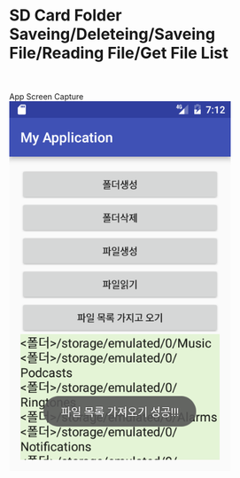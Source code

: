# SD Card Folder Saveing/Deleteing/Saveing File/Reading File/Get File List

<br>
<br>App Screen Capture
<br><img src='https://github.com/kira7974/android_161101/blob/master/app/pics/pics1.png?raw=true' width=400>
